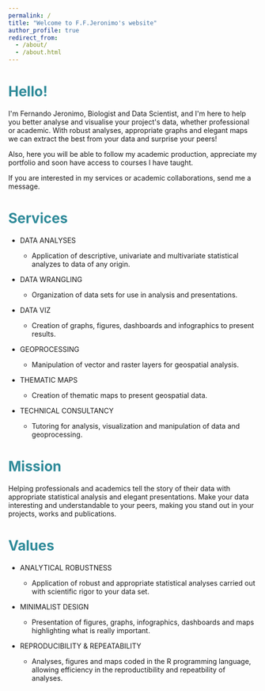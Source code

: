 ```yaml
---
permalink: /
title: "Welcome to F.F.Jeronimo's website"
author_profile: true
redirect_from: 
  - /about/
  - /about.html
---
```


<span style="color:#2E8A99;">Hello!</span>
======
I'm Fernando Jeronimo, Biologist and Data Scientist, and I'm here to help you better analyse and visualise your project's data, whether professional or academic. With robust analyses, appropriate graphs and elegant maps we can extract the best from your data and surprise your peers!

Also, here you will be able to follow my academic production, appreciate my portfolio and soon have access to courses I have taught.

If you are interested in my services or academic collaborations, send me a message.

<span style="color:#2E8A99;">Services</span>
======

* DATA ANALYSES
  * Application of descriptive, univariate and multivariate statistical analyzes to data of any origin.

* DATA WRANGLING 
  * Organization of data sets for use in analysis and presentations.

* DATA VIZ
  * Creation of graphs, figures, dashboards and infographics to present results.

* GEOPROCESSING
  * Manipulation of vector and raster layers for geospatial analysis.

* THEMATIC MAPS
  * Creation of thematic maps to present geospatial data.

* TECHNICAL CONSULTANCY
  * Tutoring for analysis, visualization and manipulation of data and geoprocessing.

<span style="color:#2E8A99;">Mission</span>
======

Helping professionals and academics tell the story of their data with appropriate statistical analysis and elegant presentations. Make your data interesting and understandable to your peers, making you stand out in your projects, works and publications.


<span style="color:#2E8A99;">Values</span>
======

* ANALYTICAL ROBUSTNESS
  * Application of robust and appropriate statistical analyses carried out with scientific rigor to your data set.

* MINIMALIST DESIGN
  * Presentation of figures, graphs, infographics, dashboards and maps highlighting what is really important.

* REPRODUCIBILITY & REPEATABILITY
  * Analyses, figures and maps coded in the R programming language, allowing efficiency in the reproductibility and repeatbility of analyses.
